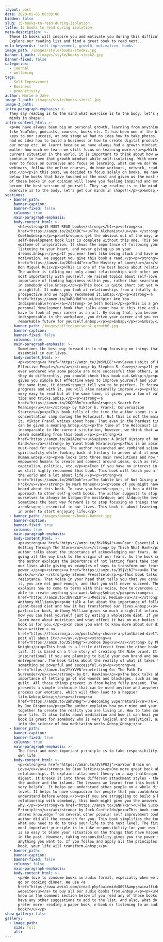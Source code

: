 ```yaml
---
layout: post
date: 2020-05-05 00:00:00
hidden: false
slug: 15-books-to-read-during-isolation
title: 15 books to read during isolation
meta-description: >-
  These 15 books will inspire you and motivate you during this difficult time.
  Explore our reading list and find a great book to read next...
meta-keywords: 'self improvement, growth, motivation, books'
image_path: /images/style/books-stock2.jpg
banner-1_path: /images/style/books-stock2.jpg
banner-fixed: false
categories:
  - journal
  - wellbeing
tags:
  - Self Improvement
  - Business
  - productivity
author: Marie & Jake
image-1_path: /images/style/books-stock1.jpg
image-2_path:
intro-paragraph-emphasis: >-
  They say reading is to the mind what exercise is to the body, let's get our
  minds in shape!!
intro-content_html: >-
  <p>We have always been big on personal growth, learning from anything we can
  like YouTube, podcasts, courses, books etc. It has been one of the biggest
  keys to our success, at one stage we had no idea how to take photos, we also
  had no idea how to build a business or how to create digital products, manage
  our money etc. We learnt because we have always had a growth mindset, no
  matter how much we learn we still focus on learning more.</p><p>With the
  current situation in the world, it is important to think about how we can
  continue to have that growth mindset while self-isolating. With more time than
  ever to focus on ourselves and focus on learning, what can we do? We can watch
  webinars, follow the online courses, do home workouts, network, read books
  etc.</p><p>In this post, we decided to focus solely on books. We have listed
  below the books that have touched us the most and given us the most value. All
  of these books in our opinion will leave you feeling inspired and motivated to
  become the best version of yourself. They say reading is to the mind what
  exercise is to the body, let's get our minds in shape!!</p><p>&nbsp;</p>
sections:
  - banner_path:
    banner-caption:
    banner-fixed: false
    columns: true
    main-paragraph-emphasis:
    body-content_html: >-
      <h4><strong>15 MUST READ books</strong></h4><p><strong><a
      href="https://amzn.to/2yZXKUC"><u>The Alchemist</u></a> </strong>by Paulo
      Coelho&nbsp;</p><p>Let&rsquo;s get the obvious out of the way, as no
      self-development book list is complete without this one. This book is an
      epitome of inspiration. It shows the importance of following your journey,
      listening to your heart, and never giving up on your
      dreams.&nbsp;</p><p>If you ever feel like being stuck and have no
      motivation, we suggest you give this book a read.</p><p><strong><a
      href="https://amzn.to/2KSoid4"><u>The Mastery of Love</u></a></strong> by
      Don Miguel Ruiz</p><p>This is one of the best books about relationships.
      The author is talking not only about relationships with other people but
      most importantly with yourself. He raised topics about self-love and the
      importance of finding happiness within you, rather than searching for it
      in somebody else.&nbsp;</p><p>This book is quite short but yet very
      insightful. It makes you look at relationships from a totally different
      prospective and we highly recommend it.&nbsp;</p><p><strong><a
      href="https://amzn.to/3aR8H8d"><u>Linchpin: Are You
      Indispensable?</u></a></strong> by Seth Godin</p><p>This is a great
      personal development book that talks about how in this time and age you
      have to look at your career as an art. By doing that, you become
      indispensable in the workplace, you drive your career and you create a
      remarkable future for yourself.&nbsp;</p><p>&nbsp;</p><p>&nbsp;</p>
  - banner_path: /images/office/personal-growth6.jpg
    banner-caption:
    banner-fixed: false
    columns: true
    main-paragraph-emphasis: >-
      Sometimes the best way forward is to stop focusing on things that aren’t
      essential in our lives.
    body-content_html: >-
      <p><strong><a href="https://amzn.to/2WdVLE8"><u>Seven Habits of Highly
      Effective People</u></a></strong> by Stephen R. Covey</p><p>If you have
      ever wondered why some people are more successful than others, and what
      they do differently, you should check this book out.&nbsp;</p><p>The book
      gives you simple but effective ways to improve yourself and your life. At
      the same time, it doesn&rsquo;t tell you to be perfect. It focuses more on
      progress and with it, you will also naturally improve.</p><p>This book is
      very easy to read but at the same time, it gives you a ton of valuable
      tips and tricks.&nbsp;</p><p><strong><a
      href="https://amzn.to/2KQD8Rn"><u>Man&rsquo;s Search For
      Meaning</u></a></strong> by Viktor E. Frankl: Conversation
      Starters</p><p>This book tells of the time the author spent in a
      concentration camp during the Holocaust. But this is not the main topic of
      it. Viktor Frankl writes about hope. That even in the hardest times life
      can be given a meaning.&nbsp;</p><p>The time of the Holocaust is
      incomparable to the current situtation, however, we think that we can all
      learn something from this book.</p><p><strong><a
      href="https://amzn.to/2WiA2ee"><u>Sapiens: A Brief History of Human
      Kind</u></a></strong> by Yuval Noah Harari</p><p>This is an absolute
      must-read for everyone. The author researched and combined science and
      spirituality while looking back at history to answer what it means to be
      human.&nbsp;</p><p>He looks into three main revolutions and how they have
      empowered humans to create and connect around ideas, such as religion,
      capitalism, politics, etc.</p><p>Even if you have no interest in history,
      we still highly recommend this book. This book will teach you a lot about
      the world and a lot about life.</p><p><strong><a
      href="https://amzn.to/2VWE0uh"><u>The Subtle Art of Not Giving a
      F*ck</u></a></strong> by Mark Manson</p><p>Some of you might have already
      heard about this book. In case you haven&rsquo;t, it has a different
      approach to other self-growth books. The author suggests to stop forcing
      ourselves to always be &ldquo;the most&rdquo; and &ldquo;the best&rdquo;.
      Sometimes the best way forward is to stop focusing on things that
      aren&rsquo;t essential in our lives. This book is about learning to let go
      in order to start enjoying life.</p>
  - banner_path: /images/banners/books-banner.jpg
    banner-caption:
    banner-fixed: true
    columns: true
    main-paragraph-emphasis:
    body-content_html: >-
      <p><strong><a href="https://amzn.to/3bVkNyA"><u>Fear: Essential Wisdom of
      Getting Through The Storm</u></a></strong> by Thich Nhat Hanh</p><p>The
      author talks about the importance of acknowledging our fears. He starts by
      going all the way back to the origin of our fears. As the book continues,
      the author explains the importance of not letting fears take control over
      our lives while giving us examples of ways to transform our fears into our
      power.</p><p><strong><a href="https://amzn.to/35jVjbI"><u>Do The
      Work</u></a> </strong>by Steven Pressfield</p><p>This book talks about
      resistance. That voice in your head that tells you that you can&rsquo;t do
      it, you are not good enough, and that you will never succeed. The author
      explains how to come to terms with this voice, how to overcome it and be
      able to create anything you want.&nbsp;&nbsp;</p><p><strong><a
      href="https://amzn.to/3bVrZL8"><u>Medical Medium</u></a></strong> by
      Anthony William</p><p>We talk a lot about the importance of following a
      plant-based diet and how it has transformed our lives.&nbsp;</p><p>In this
      particular book, Anthony William gives so much insightful information on
      how you can heal yourself just by eating a wholesome diet. If you want to
      learn more about nutrition and what effect it has on our bodies than this
      book is for you.</p><p>In case you want to know more about our diet we
      have written a <a
      href="https://thisismaja.com/posts/why-choose-a-plantbased-diet"><u>blog
      post all about it</u></a>.</p><p><strong><a
      href="https://amzn.to/35ltMqg"><u>Shoe Dog</u></a></strong> by Phil
      Knight</p><p>This book is a little different from the other books on this
      list. It is based on a true story of creating the Nike brand. It is super
      inspirational if you are planning to build your own brand and become an
      entrepreneur. The book talks about the reality of what it takes to create
      something so powerful and successful.</p><p><strong><a
      href="https://amzn.to/2YzYVVN"><u>Letting Go: The Path To
      Surrender</u></a></strong> by Dr. Hawkins</p><p>The book talks about the
      importance of letting go of old wounds and blockages, such as anger and
      guilt. All those things prevent us from being fully present. The author
      presents a simple technique that can be used anytime and anywhere to
      process our emotions, which will then lead to a happier
      life.&nbsp;&nbsp;</p><p><strong><a
      href="https://amzn.to/2WhVMag"><u>Becoming Supernatural</u></a></strong>
      by Joe Dispenza</p><p>The author explains how your mind and your body work
      together to create the reality you are living in. How to take control over
      your life. It also talks about meditation and how it can heal you. This
      book is great for somebody who is very logical and analytical, as it goes
      into the science of how meditation works.&nbsp;&nbsp;</p>
  - banner_path:
    banner-caption:
    banner-fixed: true
    columns: true
    main-paragraph-emphasis: >-
      The first and most important principle is to take responsibility for your
      own life
    body-content_html: >-
      <p><strong><a href="https://amzn.to/2VSP0Zj"><u>Your Brain on
      Love</u></a></strong> by Stan Tatkin</p><p>One more great book about
      relationships. It explains attachment theory in a way that&rsquo;s easy to
      digest. It breaks it into three different attachment styles - the wave,
      the anchor and the island. The lessons we learnt from this book have been
      very helpful. It helps you understand other people on a whole different
      level. It helps to have compassion for people that you couldn&rsquo;t
      understand before.&nbsp;</p><p>If you are struggling to build a healthy
      relationship with somebody, this book might give you the answers as to
      why.</p><p><strong><a href="https://amzn.to/3aNF7R6"><u>The Success
      Principles</u></a></strong> by Jack Canfield</p><p>This book connects and
      shares knowledge from several other popular self improvement books. The
      author did all the research for you. This book simplifies the tools and
      what you need to do to take your life to the next level. The first and
      most important principle is to take responsibility for your own life. It
      is so easy to blame your situation on the things that have happened to you
      in the past. However, taking responsibility gives you the power to do
      anything you want to. If you follow and apply all the principles from this
      book, your life will transform.&nbsp;</p>
  - banner_path:
    banner-caption:
    banner-fixed: false
    columns: false
    main-paragraph-emphasis:
    body-content_html: >-
      <p>We love to consume books in audio format, especially when we are on the
      go or cooking dinner. We use <a
      href="https://www.awin1.com/cread.php?awinmid=8095&amp;awinaffid=714015&amp;clickref=&amp;ued=http%3A%2F%2Fwww.audible.co.uk"><u>this
      website</u></a> to buy all our audio books from.&nbsp;</p><p><u>Let us
      know in the comment section below if you read any of those books or if you
      have any other suggestions to add to the list. And also, what do you
      prefer more: reading a paper book, e-book or listening to an audio
      book?</u></p>
show-gallery: false
gallery:
  - image_path:
    size: full
    alt:
---
```


